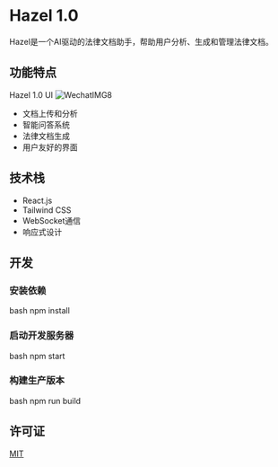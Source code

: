 # Hazel 1.0

Hazel是一个AI驱动的法律文档助手，帮助用户分析、生成和管理法律文档。

## 功能特点

  Hazel 1.0 UI
  ![WechatIMG8](https://github.com/user-attachments/assets/3ab93583-a23d-44b7-8d79-bb4d2dbfa771)


- 文档上传和分析
- 智能问答系统
- 法律文档生成
- 用户友好的界面
  

## 技术栈

- React.js
- Tailwind CSS
- WebSocket通信
- 响应式设计

## 开发

### 安装依赖
bash
npm install

### 启动开发服务器
bash
npm start

### 构建生产版本
bash
npm run build


## 许可证

[MIT](LICENSE)
